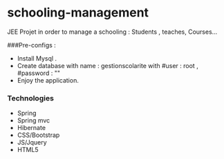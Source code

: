 # schooling-management
JEE Projet in order to manage a schooling : Students , teaches, Courses...

###Pre-configs :

* Install Mysql .
* Create  database with name : gestionscolarite with   #user : root ,  #password : ""
* Enjoy the application.

### Technologies 
*  Spring 
*  Spring mvc
*  Hibernate
*  CSS/Bootstrap
*  JS/Jquery
*  HTML5

